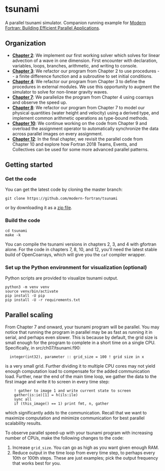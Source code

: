# tsunami

A parallel tsunami simulator.
Companion running example for [Modern Fortran: Building Efficient Parallel Applications](https://www.manning.com/books/modern-fortran?a_aid=modernfortran&a_bid=2dc4d442).

## Organization

* [**Chapter 2**](https://github.com/modern-fortran/tsunami/tree/master/src/ch02): We implement our first working solver which solves for linear advection of a wave in one dimension.
First encounter with declaration, variables, loops, branches, arithmetic, and writing to console.
* [**Chapter 3**](https://github.com/modern-fortran/tsunami/tree/master/src/ch03): We refactor our program from Chapter 2 to use procedures -- 
a finite difference function and a subroutine to set initial conditions.
* [**Chapter 4**](https://github.com/modern-fortran/tsunami/tree/master/src/ch04): We refactor our program from Chapter 3 to define the procedures in external modules. 
We use this opportunity to augment the simulator to solve for non-linear gravity waves.
* [**Chapter 7**](https://github.com/modern-fortran/tsunami/tree/master/src/ch07): We parallelize the program from Chapter 4 using coarrays and observe the speed up.
* [**Chapter 8**](https://github.com/modern-fortran/tsunami/tree/master/src/ch08): We refactor our program from Chapter 7 to model our physical quantities (water height and velocity)
using a derived type, and implement common arithmetic operations as type-bound methods.
* [**Chapter 10**](https://github.com/modern-fortran/tsunami/tree/master/src/ch10): We continue working on the code from Chapter 9 and overload the assignment operator to 
automatically synchronize the data across parallel images on every assignment.
* [**Chapter 12**](https://github.com/modern-fortran/tsunami/tree/master/src/ch12): In the final chapter, we revisit the parallel code from Chapter 10 and explore how Fortran 2018
Teams, Events, and Collectives can be used for some more advanced parallel patterns.

## Getting started

### Get the code

You can get the latest code by cloning the master branch:

```
git clone https://github.com/modern-fortran/tsunami
```

or by downloading it as a [zip file](https://github.com/modern-fortran/tsunami/archive/master.zip).

### Build the code

```
cd tsunami
make -k
```

You can compile the tsunami versions in chapters 2, 3, and 4
with gfortran alone.
For the code in chapters 7, 8, 10, and 12, you'll need the latest
stable build of OpenCoarrays, which will give you the `caf` 
compiler wrapper.

### Set up the Python environment for visualization (optional)

Python scripts are provided to visualize tsunami output.

```
python3 -m venv venv
source venv/bin/activate
pip install -U pip
pip install -U -r requirements.txt
```

## Parallel scaling

From Chapter 7 and onward, your tsunami program will be parallel. You may notice
that running the program in parallel may be as fast as running it in serial, and
perhaps even slower. This is because by default, the grid size is small enough
for the program to complete in a short time on a single CPU. Specifically, in
src/ch07/tsunami.f90:

```
  integer(int32), parameter :: grid_size = 100 ! grid size in x
```

is a very small grid. Further dividing it to multiple CPU cores may not yield
enough computation load to compensate for the added communication load. Further,
near the end of the main time loop, we gather the data to the first image and
write it to screen in every time step:

```
    ! gather to image 1 and write current state to screen
    gather(is:ie)[1] = h(ils:ile)
    sync all
    if (this_image() == 1) print fmt, n, gather
```

which significantly adds to the communication. Recall that we want to maximize
computation and minimize communication for best parallel scalability results.

To observe parallel speed-up with your tsunami program with increasing number
of CPUs, make the following changes to the code:

1. Increase `grid_size`. You can go as high as you want given enough RAM.
2. Reduce output in the time loop from every time step, to perhaps every 10th
   or 100th steps. These are just examples; pick the output frequency that
   works best for you.
